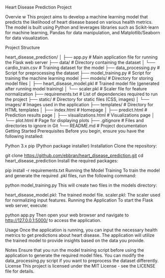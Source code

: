 Heart Disease Prediction Project

Overvie
w
This project aims to develop a machine learning model that predicts the likelihood of heart disease based on various health metrics. The model is built using Python and leverages libraries such as Scikit-learn for machine learning, Pandas for data manipulation, and Matplotlib/Seaborn for data visualization.

Project Structure

heart_disease_prediction/
│
├── app.py                     # Main application file for running the Flask web server
├── data/                      # Directory containing the dataset
│   └── cardio_train.csv       # Training dataset for the model
├── data_processing.py         # Script for preprocessing the dataset
├── model_training.py          # Script for training the machine learning model
├── models/                    # Directory for storing model files
│   ├── heart_disease_model.pkl # Trained model file (generated after running model training)
│   └── scaler.pkl             # Scaler file for feature normalization
├── requirements.txt           # List of dependencies required to run the project
├── static/                    # Directory for static files (CSS, images)
│   └── images/                # Images used in the application
├── templates/                 # Directory for HTML templates
│   ├── index.html             # Homepage
│   ├── predict.html           # Prediction results page
│   ├── visualizations.html     # Visualizations page
│   └── plot.html              # Page for displaying plots
├── .gitignore                  # Files and directories to ignore in Git
└── README.md                  # Project documentation
Getting Started
Prerequisites
Before you begin, ensure you have the following installed:

Python 3.x
pip (Python package installer)
Installation
Clone the repository:

git clone https://github.com/ebbran/heart_disease_prediction.git
cd heart_disease_prediction
Install the required packages:

pip install -r requirements.txt
Running the Model Training
To train the model and generate the required .pkl files, run the following command:

python model_training.py
This will create two files in the models directory:

heart_disease_model.pkl: The trained model file.
scaler.pkl: The scaler used for normalizing input features.
Running the Application
To start the Flask web server, execute:

python app.py
Then open your web browser and navigate to http://127.0.0.1:5000/ to access the application.

Usage
Once the application is running, you can input the necessary health metrics to get predictions about heart disease. The application will utilize the trained model to provide insights based on the data you provide.

Notes
Ensure that you run the model training script before using the application to generate the required model files.
You can modify the data_processing.py script if you want to preprocess the dataset differently.
License
This project is licensed under the MIT License - see the LICENSE file for details.
